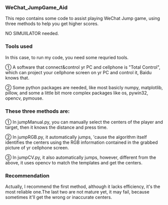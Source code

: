 ### WeChat_JumpGame_Aid
This repo contains some code to assist playing WeChat Jump game, using three methods to help you get higher scores. 

NO SIMUllLATOR needed.

### Tools used
In this case, to run my code, you need some requried tools.

① A software that connect&control yr PC and cellphone is "Total Control", which can project your cellphone screen on yr PC and control it, Baidu knows that.

② Some python packages are needed, like most basicly numpy, matplotlib, pillow, and some a little bit more complex packages like os, pywin32, opencv, pymouse.

### These three methods are:
① In jumpManual.py, you can manually select the centers of the player and target, then it knows the distance and press time.

② In jumpRGB.py, it automatically jumps, 'cause the algorithm itself identifies the centers using the RGB information contained in the grabbed picture of yr cellphone screen.

③ In jumpCV.py, it also automatically jumps, however, different from the above, it uses opencv to match the templates and get the centers.

### Recommendation
Actually, I recommend the first method, although it lacks efficiency, it's the most reliable one.The last two are not mature yet, it may fail, because sometimes it'll get the wrong or inaccurate  centers.


